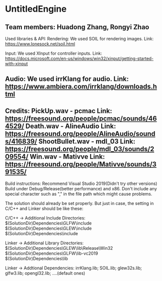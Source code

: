 # UntitledEngine

Team members: Huadong Zhang, Rongyi Zhao
-------------------------
Used libraries & API:
Rendering: We used SOIL for rendering images.
Link: https://www.lonesock.net/soil.html

Input: We used XInput for controller inputs.
Link: https://docs.microsoft.com/en-us/windows/win32/xinput/getting-started-with-xinput

Audio: We used irrKlang for audio.
Link: https://www.ambiera.com/irrklang/downloads.html
-------------------------
Credits:
PickUp.wav - pcmac        Link: https://freesound.org/people/pcmac/sounds/464529/
Death.wav - AlineAudio    Link: https://freesound.org/people/AlineAudio/sounds/416839/
ShootBullet.wav - mdl_03  Link: https://freesound.org/people/mdl_03/sounds/209554/
Win.wav - Mativve         Link: https://freesound.org/people/Mativve/sounds/391535/
-------------------------
Build instructions:
Recommend Visual Studio 2019(Didn't try other versions)
Build under Debug/Release(better performance) and x86.
Don't include any special character such as "," in the file path which might cause problems.

The solution should already be set properly. But just in case, the setting in C/C++ and Linker should be like these:

C/C++ -> Additional Include Directories: 
$(SolutionDir)Dependencies\GLFW\include
$(SolutionDir)Dependencies\GLEW\include
$(SolutionDir)Dependencies\include

Linker -> Additional Library Directories:
$(SolutionDir)Dependencies\GLEW\lib\Release\Win32
$(SolutionDir)Dependencies\GLFW\lib-vc2019
$(SolutionDir)Dependencies\lib

Linker -> Addtional Dependencies:
irrKlang.lib;
SOIL.lib;
glew32s.lib;
glfw3.lib;
opengl32.lib;
....(default ones)

